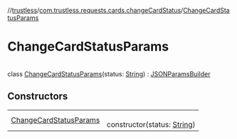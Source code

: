 //[trustless](../../../index.md)/[com.trustless.requests.cards.changeCardStatus](../index.md)/[ChangeCardStatusParams](index.md)

# ChangeCardStatusParams

\
class [ChangeCardStatusParams](index.md)(status: [String](https://kotlinlang.org/api/latest/jvm/stdlib/kotlin/-string/index.html)) : [JSONParamsBuilder](../../com.trustless.params/-j-s-o-n-params-builder/index.md)

## Constructors

| | |
|---|---|
| [ChangeCardStatusParams](-change-card-status-params.md) | <br>constructor(status: [String](https://kotlinlang.org/api/latest/jvm/stdlib/kotlin/-string/index.html)) |
